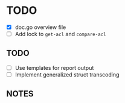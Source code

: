 # TODO

- [x] doc.go overview file
- [ ] Add lock to `get-acl` and `compare-acl`

## TODO

- [ ] Use templates for report output
- [ ] Implement generalized struct transcoding

## NOTES
